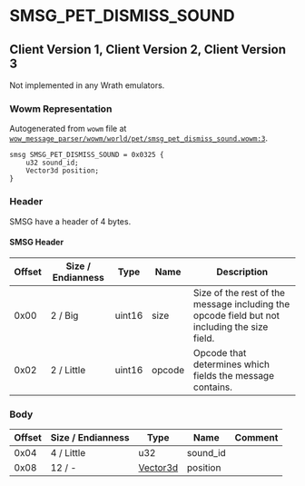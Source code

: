 # SMSG_PET_DISMISS_SOUND

## Client Version 1, Client Version 2, Client Version 3

Not implemented in any Wrath emulators.

### Wowm Representation

Autogenerated from `wowm` file at [`wow_message_parser/wowm/world/pet/smsg_pet_dismiss_sound.wowm:3`](https://github.com/gtker/wow_messages/tree/main/wow_message_parser/wowm/world/pet/smsg_pet_dismiss_sound.wowm#L3).
```rust,ignore
smsg SMSG_PET_DISMISS_SOUND = 0x0325 {
    u32 sound_id;
    Vector3d position;
}
```
### Header

SMSG have a header of 4 bytes.

#### SMSG Header

| Offset | Size / Endianness | Type   | Name   | Description |
| ------ | ----------------- | ------ | ------ | ----------- |
| 0x00   | 2 / Big           | uint16 | size   | Size of the rest of the message including the opcode field but not including the size field.|
| 0x02   | 2 / Little        | uint16 | opcode | Opcode that determines which fields the message contains.|

### Body

| Offset | Size / Endianness | Type | Name | Comment |
| ------ | ----------------- | ---- | ---- | ------- |
| 0x04 | 4 / Little | u32 | sound_id |  |
| 0x08 | 12 / - | [Vector3d](vector3d.md) | position |  |

